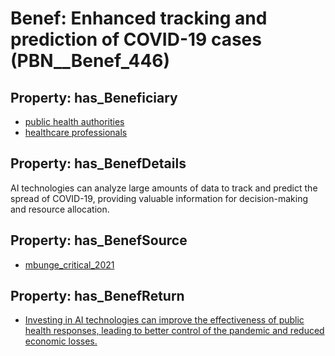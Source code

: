 # Benef: __Enhanced tracking and prediction of COVID-19 cases__ (PBN__Benef_446)

## Property: has_Beneficiary

* [public health authorities](../Stakeholder/PBN__Stakeholder_0)
* [healthcare professionals](../Stakeholder/PBN__Stakeholder_32)

## Property: has_BenefDetails

AI technologies can analyze large amounts of data to track and predict the spread of COVID-19, providing valuable information for decision-making and resource allocation.

## Property: has_BenefSource

* [mbunge_critical_2021](../Article/PBN__Article_91)

## Property: has_BenefReturn

* [Investing in AI technologies can improve the effectiveness of public health responses, leading to better control of the pandemic and reduced economic losses.](../BenefReturn/PBN__BenefReturn_482)

